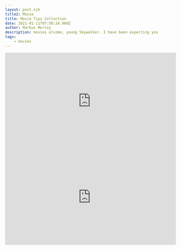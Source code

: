 ```yaml
---
layout: post.njk
title2: Movie
title: Movie Tips Collection
date: 2021-01-11T07:50:24.960Z
author: Markus Morley
description: movies elcome, young Skywalker. I have been expecting you. You no longer need those. Guards, leave us. I'm looking forward to completing your training. In time you will call me Master. You're gravely mistaken. elcome, young Skywalker. I have been expecting you. You no longer need those. Guards, leave us. I'm looking forward to completing your training. In time you will call me Master. You're gravely mistaken.
tags:
    - movies
---
```


<iframe width="560" height="315" src="https://www.youtube.com/embed/DM8ohRyAP00" frameborder="0" allow="accelerometer; autoplay; clipboard-write; encrypted-media; gyroscope; picture-in-picture" allowfullscreen></iframe>

<iframe width="560" height="315" src="https://www.youtube.com/embed/_2PyxzSH1HM" frameborder="0" allow="accelerometer; autoplay; clipboard-write; encrypted-media; gyroscope; picture-in-picture" allowfullscreen></iframe>
